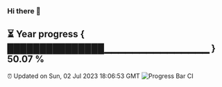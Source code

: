 ### Hi there 👋
⏳ Year progress { ███████████████▁▁▁▁▁▁▁▁▁▁▁▁▁▁▁ } 50.07 %
---
⏰ Updated on Sun, 02 Jul 2023 18:06:53 GMT
![Progress Bar CI](https://github.com/Moyi321/Moyi321/workflows/Progress%20Bar%20CI/badge.svg)
